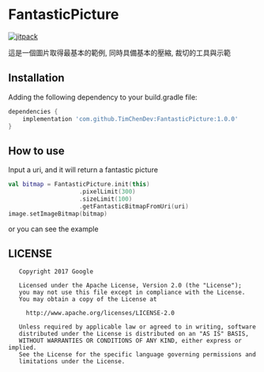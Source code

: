 # FantasticPicture

[![jitpack](https://jitpack.io/v/TimChenDev/FantasticPicture.svg)](https://jitpack.io/#TimChenDev/FantasticPicture)

這是一個圖片取得最基本的範例, 同時具備基本的壓縮, 裁切的工具與示範

## Installation

Adding the following dependency to your build.gradle file:

``` gradle
dependencies {
    implementation 'com.github.TimChenDev:FantasticPicture:1.0.0'
}
```

## How to use

Input a uri, and it will return a fantastic picture

``` kotlin
val bitmap = FantasticPicture.init(this)
                    .pixelLimit(300)
                    .sizeLimit(100)
                    .getFantasticBitmapFromUri(uri)
image.setImageBitmap(bitmap)
```

or you can see the example

## LICENSE

``` text
   Copyright 2017 Google

   Licensed under the Apache License, Version 2.0 (the "License");
   you may not use this file except in compliance with the License.
   You may obtain a copy of the License at

     http://www.apache.org/licenses/LICENSE-2.0

   Unless required by applicable law or agreed to in writing, software
   distributed under the License is distributed on an "AS IS" BASIS,
   WITHOUT WARRANTIES OR CONDITIONS OF ANY KIND, either express or implied.
   See the License for the specific language governing permissions and
   limitations under the License.

```
